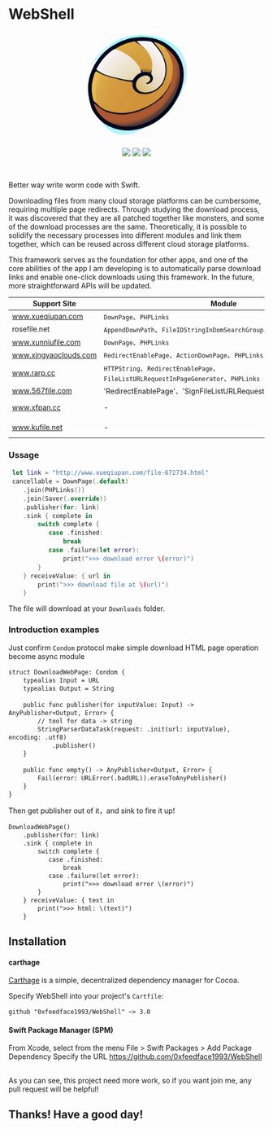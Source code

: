 
# WebShell

<p align="center">
  <a href="https://github.com/0xfeedface1993/WebShell"><img src="Doc/webshell.png" alt="WebShell" width="210"/></a>
</p>

<p align="center">
  <a href="https://github.com/0xfeedface1993/WebShell"><img src="https://img.shields.io/badge/platforms-iOS%20%20%7C%20macOS-red.svg" /></a>
  <a href="https://github.com/Carthage/Carthage"><img src="https://img.shields.io/badge/Carthage-compatible-4BC51D.svg?style=flat" /></a>
<a href="https://github.com/0xfeedface1993/WebShell/issues"><img src="https://img.shields.io/github/issues/0xfeedface1993/WebShell.svg?style=flat" /></a>
</p></p>

<br>

Better way write worm code with Swift. 

Downloading files from many cloud storage platforms can be cumbersome, requiring multiple page redirects. Through studying the download process, it was discovered that they are all patched together like monsters, and some of the download processes are the same. Theoretically, it is possible to solidify the necessary processes into different modules and link them together, which can be reused across different cloud storage platforms.

This framework serves as the foundation for other apps, and one of the core abilities of the app I am developing is to automatically parse download links and enable one-click downloads using this framework. In the future, more straightforward APIs will be updated.

| Support Site | Module | Status |
| --- | --- | --- |
| www.xueqiupan.com | `DownPage`、`PHPLinks` | done |
| rosefile.net | `AppendDownPath`、`FileIDStringInDomSearchGroup`、`GeneralLinks` | done |
| www.xunniufile.com | `DownPage`、`PHPLinks` | done |
| www.xingyaoclouds.com | `RedirectEnablePage`、`ActionDownPage`、`PHPLinks` | done |
| www.rarp.cc | `HTTPString`、`RedirectEnablePage`、`FileListURLRequestInPageGenerator`、`PHPLinks` | done |
| www.567file.com | 'RedirectEnablePage'、'SignFileListURLRequestGenerator'、'PHPLinks' | done |
| www.xfpan.cc | - | host down |
| www.kufile.net | - | host down |

### Ussage

```swift
 let link = "http://www.xueqiupan.com/file-672734.html"
 cancellable = DownPage(.default)
    .join(PHPLinks())
    .join(Saver(.override))
    .publisher(for: link)
    .sink { complete in
        switch complete {
           case .finished:
               break
           case .failure(let error):
               print(">>> download error \(error)")
        }
    } receiveValue: { url in
        print(">>> download file at \(url)")
    }
```

The file will download at your `Downloads` folder.

### Introduction examples

Just confirm `Condom` protocol make simple download HTML page operation become async module

```
struct DownloadWebPage: Condom {
    typealias Input = URL
    typealias Output = String
    
    public func publisher(for inputValue: Input) -> AnyPublisher<Output, Error> {
        // tool for data -> string 
        StringParserDataTask(request: .init(url: inputValue), encoding: .utf8)
            .publisher()
    }
    
    public func empty() -> AnyPublisher<Output, Error> {
        Fail(error: URLError(.badURL)).eraseToAnyPublisher()
    }
}
``` 

Then get publisher out of it，and sink to fire it up!
```
DownloadWebPage()
    .publisher(for: link)
    .sink { complete in
        switch complete {
           case .finished:
               break
           case .failure(let error):
               print(">>> download error \(error)")
        }
    } receiveValue: { text in
        print(">>> html: \(text)")
    }
```

## Installation

#### carthage
[Carthage](https://github.com/Carthage/Carthage) is a simple, decentralized dependency manager for Cocoa.

Specify WebShell into your project's `Cartfile`:

```ogdl
github "0xfeedface1993/WebShell" ~> 3.0
```
#### Swift Package Manager (SPM)

From Xcode, select from the menu File > Swift Packages > Add Package Dependency
Specify the URL https://github.com/0xfeedface1993/WebShell

##
As you can see, this project need more work, so if you want join me, any pull request will be helpful!

## Thanks! Have a good day!
